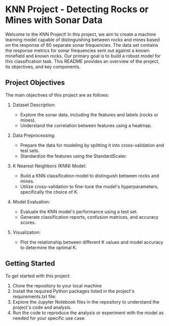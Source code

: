 # KNN Project - Detecting Rocks or Mines with Sonar Data

Welcome to the KNN Project! In this project, we aim to create a machine learning model capable of distinguishing between rocks and mines based on the response of 60 separate sonar frequencies. The data set contains the response metrics for sonar frequencies sent out against a known minefield and known rocks. Our primary goal is to build a robust model for this classification task. This README provides an overview of the project, its objectives, and key components.

## Project Objectives

The main objectives of this project are as follows:

1. Dataset Description:
   - Explore the sonar data, including the features and labels (rocks or mines).
   - Understand the correlation between features using a heatmap.

2. Data Preprocessing:
   - Prepare the data for modeling by splitting it into cross-validation and test sets.
   - Standardize the features using the StandardScaler.

3. K Nearest Neighbors (KNN) Model:
   - Build a KNN classification model to distinguish between rocks and mines.
   - Utilize cross-validation to fine-tune the model's hyperparameters, specifically the choice of K.

4. Model Evaluation:
   - Evaluate the KNN model's performance using a test set.
   - Generate classification reports, confusion matrices, and accuracy scores.

5. Visualization:
   - Plot the relationship between different K values and model accuracy to determine the optimal K.

## Getting Started

To get started with this project:

1. Clone the repository to your local machine
2. Install the required Python packages listed in the project's requirements.txt file:
3. Explore the Jupyter Notebook files in the repository to understand the project's code and analysis.
4. Run the code to reproduce the analysis or experiment with the model as needed for your specific use case.
